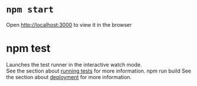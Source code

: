 # `npm start`
Open [http://localhost:3000](http://localhost:3000) to view it in the browser
# npm test
Launches the test runner in the interactive watch mode.<br />
See the section about [running tests](https://facebook.github.io/create-react-app/docs/running-tests) for more information.
npm run build
See the section about [deployment](https://facebook.github.io/create-react-app/docs/deployment) for more information.
